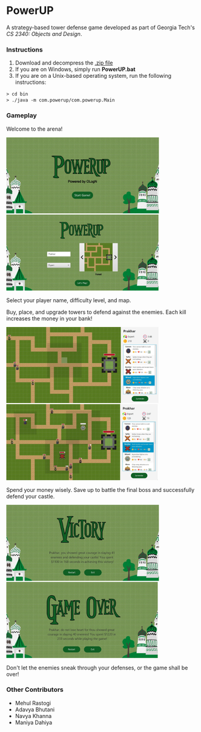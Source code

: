 # PowerUP
A strategy-based tower defense game developed as part of Georgia Tech's _CS 2340: Objects and Design_.

### Instructions
1. Download and decompress the [.zip file](https://github.com/mittalprakhar/PowerUP/raw/master/PowerUP.zip)
2. If you are on Windows, simply run **PowerUP.bat**
3. If you are on a Unix-based operating system, run the following instructions:
```
> cd bin
> ./java -m com.powerup/com.powerup.Main
```

### Gameplay
Welcome to the arena!

<img src="https://github.com/mittalprakhar/PowerUP/blob/master/demo/demo1.jpg?raw=true" alt="Start Screen" height="200"/>&nbsp;&nbsp;<img src="https://github.com/mittalprakhar/PowerUP/blob/master/demo/demo2.jpg?raw=true" alt="Configuration Screen" height="200"/>

Select your player name, difficulty level, and map.

Buy, place, and upgrade towers to defend against the enemies. Each kill increases the money in your bank! 

<img src="https://github.com/mittalprakhar/PowerUP/blob/master/demo/demo3.jpg?raw=true" alt="Placing Towers" height="200"/>&nbsp;&nbsp;<img src="https://github.com/mittalprakhar/PowerUP/blob/master/demo/demo4.jpg?raw=true" alt="Combat" height="200"/>

Spend your money wisely. Save up to battle the final boss and successfully defend your castle.

<img src="https://github.com/mittalprakhar/PowerUP/blob/master/demo/demo5.jpg?raw=true" alt="Victory Screen" height="200"/>&nbsp;&nbsp;<img src="https://github.com/mittalprakhar/PowerUP/blob/master/demo/demo6.jpg?raw=true" alt="Game Over Screen" height="200"/>

Don't let the enemies sneak through your defenses, or the game shall be over!

### Other Contributors
* Mehul Rastogi
* Adavya Bhutani
* Navya Khanna
* Maniya Dahiya
